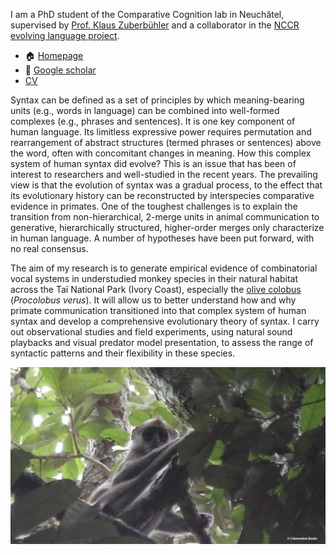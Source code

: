 I am a PhD student of the Comparative Cognition lab in Neuchâtel,  supervised by [Prof. Klaus Zuberbühler](https://www.unine.ch/biologie/en/home/collaborators/laboratoire-de-cognition-compare/klaus-zuberbuhler.html) and a collaborator in the [NCCR evolving language project](https://evolvinglanguage.ch/).

- 🏠 [Homepage](https://www.unine.ch/biologie/en/home/collaborators/laboratoire-de-cognition-compare/quentin-gallot.html)
- 📰 [Google scholar](https://scholar.google.com/citations?user=q7wp10UAAAAJ&hl=fr&oi=ao)
- [CV](https://github.com/QuentinGallot/QuentinGallot/blob/main/Quentin_Gallot_CV.pdf)

Syntax can be defined as a set of principles by which meaning-bearing units (e.g., words in language) can be combined into well-formed complexes (e.g., phrases and sentences). It is one key component of human language. Its limitless expressive power requires permutation and rearrangement of abstract structures (termed phrases or sentences) above the word, often with concomitant changes in meaning. How this complex system of human syntax did evolve? This is an issue that has been of interest to researchers and well-studied in the recent years. The prevailing view is that the evolution of syntax was a gradual process, to the effect that its evolutionary history can be reconstructed by interspecies comparative evidence in primates. One of the toughest challenges is to explain the transition from non-hierarchical, 2-merge units in animal communication to generative, hierarchically structured, higher-order merges only characterize in human language. A number of hypotheses have been put forward, with no real consensus.

The aim of my research is to generate empirical evidence of combinatorial vocal systems in understudied monkey species in their natural habitat across the Taï National Park (Ivory Coast), especially the [olive colobus](https://en.wikipedia.org/wiki/Olive_colobus) (*Procolobus verus*). It will allow us to better understand how and why primate communication transitioned into that complex system of human syntax and develop a comprehensive evolutionary theory of syntax. I carry out observational studies and field experiments, using natural sound playbacks and visual predator model presentation, to assess the range of syntactic patterns and their flexibility in these species.

![Olive colobus](https://github.com/QuentinGallot/QuentinGallot/blob/main/olive_colobus_QuentinGallot.png?raw=true)
